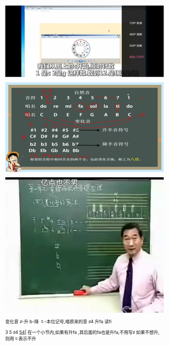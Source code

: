 
![Screenshot_20210828_230632_tv.danmaku.bili.jpg](../_resources/Screenshot_20210828_230632_tv.danmaku.bili-2.jpg)



![mmexport1630754969320.jpg](../_resources/mmexport1630754969320-2.jpg)


![Screenshot_20210904_194152.jpg](../_resources/Screenshot_20210904_194152-2.jpg)

变化音
♯-升
b-降
♮-本位记号,唱原来的音
♯4 升fa 读fi

3 5 ♯4 <u>54</u>|
在一个小节内,如果有升fa ,其后面的fa也是升fa,不用写♯
如果不想升,则用♮表示不升




